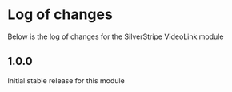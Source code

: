 # Log of changes

Below is the log of changes for the SilverStripe VideoLink module

## 1.0.0

Initial stable release for this module
